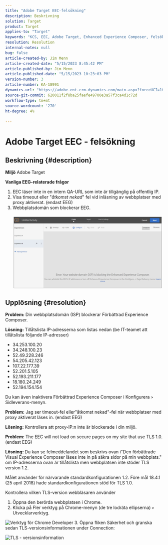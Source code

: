 ```yaml
---
title: "Adobe Target EEC-felsökning"
description: Beskrivning
solution: Target
product: Target
applies-to: "Target"
keywords: "KCS, EEC, Adobe Target, Enhanced Experience Composer, felsökning"
resolution: Resolution
internal-notes: null
bug: false
article-created-by: Jim Menn
article-created-date: "5/15/2023 8:45:42 PM"
article-published-by: Jim Menn
article-published-date: "5/15/2023 10:23:03 PM"
version-number: 3
article-number: KA-18991
dynamics-url: "https://adobe-ent.crm.dynamics.com/main.aspx?forceUCI=1&pagetype=entityrecord&etn=knowledgearticle&id=54d88a71-61f3-ed11-8848-6045bd006079"
source-git-commit: 620011f2f8ba25faefe49700e3a57f3ca4d1c72d
workflow-type: tm+mt
source-wordcount: '270'
ht-degree: 4%

---
```


# Adobe Target EEC - felsökning

## Beskrivning {#description}


<b>Miljö</b>
Adobe Target

<b>Vanliga EEG-relaterade frågor</b>
1. EEC läser inte in en intern QA-URL som inte är tillgänglig på offentlig IP.
2. Visa timeout eller &quot;*åtkomst nekad*&quot; fel vid inläsning av webbplatser med proxy aktiverat. (endast EEG)
3. Webbplatsdomän som blockerar EEG.
   <br><br>![](assets/___56d88a71-61f3-ed11-8848-6045bd006079___.png)<br>



## Upplösning {#resolution}


<b>Problem: </b>Din webbplatsdomän (ISP) blockerar Förbättrad Experience Composer.

<b>Lösning:</b> Tillåtslista IP-adresserna som listas nedan (be IT-teamet att tillåtslista följande IP-adresser)



- 34.253.100.20
- 34.248.100.23
- 52.49.228.246
- 54.205.42.123
- 107.22.177.39
- 52.201.5.105
- 52.193.211.177
- 18.180.24.249
- 52.194.154.154


Du kan även inaktivera Förbättrad Experience Composer i Konfigurera `>`  Sidleverans-menyn.





<b>Problem:</b> Jag ser timeout-fel eller&quot;åtkomst nekad&quot;-fel när webbplatser med proxy aktiverat läses in. (endast EEG)

<b>Lösning: </b>Kontrollera att proxy-IP:n inte är blockerade i din miljö.



<b>Problem: </b>The EEC will not load on secure pages on my site that use TLS 1.0. (endast EEG)

<b>Lösning: </b>Du kan se felmeddelandet som beskrivs ovan i&quot;Den förbättrade Visual Experience Composer läses inte in på säkra sidor på min webbplats.&quot; om IP-adresserna ovan är tillåtslista men webbplatsen inte stöder TLS version 1.2.

Målet använder för närvarande standardkonfigurationen 1.2. Före mål 18.4.1 (25 april 2018) hade standardkonfigurationen stöd för TLS 1.0.

Kontrollera vilken TLS-version webbläsaren använder
1. Öppna den berörda webbplatsen i Chrome.
2. Klicka på Fler verktyg på Chrome-menyn (de tre lodräta ellipserna) `>`  Utvecklarverktyg.

![Verktyg för Chrome Developer](https://experienceleague.adobe.com/docs/target/assets/chrome-developer-tools.png?lang=en)
3. Öppna fliken Säkerhet och granska sedan TLS-versionsinformationen under Connection:

![TLS - versionsinformation](https://experienceleague.adobe.com/docs/target/assets/chrome-tls-version.png?lang=en)

